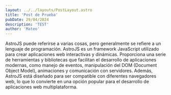 ```yaml
---
layout: ../../layouts/PostLayout.astro
title: 'Post de Prueba'
pubDate: 29/04/2024
description: 'TEST'
author: 'Mateo'
---
```


AstroJS puede referirse a varias cosas, pero generalmente se refiere a un lenguaje de programación. AstroJS es un framework JavaScript utilizado para crear aplicaciones web interactivas y dinámicas. Proporciona una serie de herramientas y bibliotecas que facilitan el desarrollo de aplicaciones modernas, como manejo de eventos, manipulación del DOM (Document Object Model), animaciones y comunicación con servidores. Además, AstroJS está diseñado para ser compatible con diferentes navegadores web, lo que lo convierte en una opción popular para el desarrollo de aplicaciones web multiplataforma.
